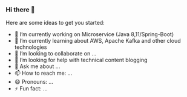 ### Hi there 👋

<!--
**vivekshcse/vivekshcse** is a ✨ _special_ ✨ repository because its `README.md` (this file) appears on your GitHub profile. -->

Here are some ideas to get you started:

- 🔭 I’m currently working on Microservice (Java 8,11/Spring-Boot)
- 🌱 I’m currently learning about AWS, Apache Kafka and other cloud technologies 
- 👯 I’m looking to collaborate on ... 
- 🤔 I’m looking for help with technical content blogging
- 💬 Ask me about ...
- 📫 How to reach me: ...
- 😄 Pronouns: ...
- ⚡ Fun fact: ...

